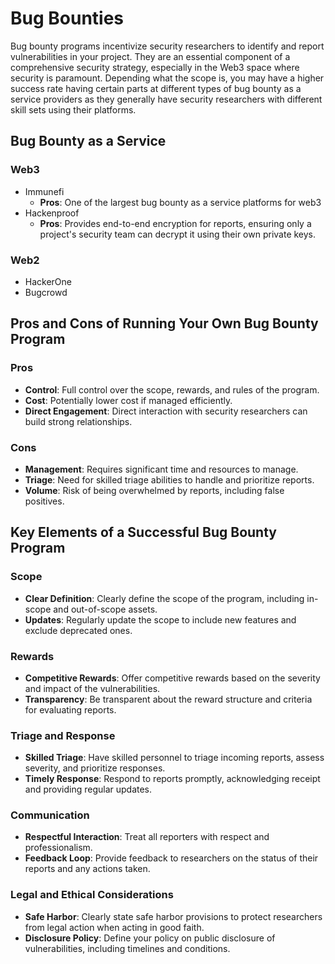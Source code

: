 # Bug Bounties

Bug bounty programs incentivize security researchers to identify and report vulnerabilities in your project. They are an essential component of a comprehensive security strategy, especially in the Web3 space where security is paramount. Depending what the scope is, you may have a higher success rate having certain parts at different types of bug bounty as a service providers as they generally have security researchers with different skill sets using their platforms.

## Bug Bounty as a Service

### Web3
- Immunefi
  - **Pros**: One of the largest bug bounty as a service platforms for web3
- Hackenproof
  - **Pros**: Provides end-to-end encryption for reports, ensuring only a project's security team can decrypt it using their own private keys.

### Web2
- HackerOne
- Bugcrowd


## Pros and Cons of Running Your Own Bug Bounty Program

### Pros
- **Control**: Full control over the scope, rewards, and rules of the program.
- **Cost**: Potentially lower cost if managed efficiently.
- **Direct Engagement**: Direct interaction with security researchers can build strong relationships.

### Cons
- **Management**: Requires significant time and resources to manage.
- **Triage**: Need for skilled triage abilities to handle and prioritize reports.
- **Volume**: Risk of being overwhelmed by reports, including false positives.

## Key Elements of a Successful Bug Bounty Program

### Scope
- **Clear Definition**: Clearly define the scope of the program, including in-scope and out-of-scope assets.
- **Updates**: Regularly update the scope to include new features and exclude deprecated ones.

### Rewards
- **Competitive Rewards**: Offer competitive rewards based on the severity and impact of the vulnerabilities.
- **Transparency**: Be transparent about the reward structure and criteria for evaluating reports.

### Triage and Response
- **Skilled Triage**: Have skilled personnel to triage incoming reports, assess severity, and prioritize responses.
- **Timely Response**: Respond to reports promptly, acknowledging receipt and providing regular updates.

### Communication
- **Respectful Interaction**: Treat all reporters with respect and professionalism.
- **Feedback Loop**: Provide feedback to researchers on the status of their reports and any actions taken.

### Legal and Ethical Considerations
- **Safe Harbor**: Clearly state safe harbor provisions to protect researchers from legal action when acting in good faith.
- **Disclosure Policy**: Define your policy on public disclosure of vulnerabilities, including timelines and conditions.
